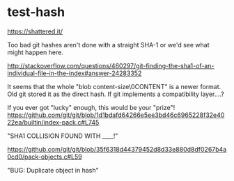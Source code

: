 # test-hash

https://shattered.it/

Too bad git hashes aren't done with a straight SHA-1 or we'd see what might happen here.

http://stackoverflow.com/questions/460297/git-finding-the-sha1-of-an-individual-file-in-the-index#answer-24283352


It seems that the whole "blob content-size\0CONTENT" is a newer format. Old git stored it as the direct hash. If git implements a compatibility layer....?

If you ever got "lucky" enough, this would be your "prize"!
https://github.com/git/git/blob/1d1bdafd64266e5ee3bd46c6965228f32e4022ea/builtin/index-pack.c#L745

"SHA1 COLLISION FOUND WITH ____!"

https://github.com/git/git/blob/35f6318d44379452d8d33e880d8df0267b4a0cd0/pack-objects.c#L59

"BUG: Duplicate object in hash"
